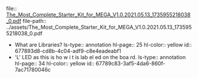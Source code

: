 file:: [The_Most_Complete_Starter_Kit_for_MEGA_V1.0.2021.05.13_1735955218038_0.pdf](../assets/The_Most_Complete_Starter_Kit_for_MEGA_V1.0.2021.05.13_1735955218038_0.pdf)
file-path:: ../assets/The_Most_Complete_Starter_Kit_for_MEGA_V1.0.2021.05.13_1735955218038_0.pdf

- What are Libraries?
  ls-type:: annotation
  hl-page:: 25
  hl-color:: yellow
  id:: 677893d8-cd8b-4c04-adf9-c8e4eadeabf1
- 'L' LED as this is ho w i t is lab el ed on the boa rd.
  ls-type:: annotation
  hl-page:: 34
  hl-color:: yellow
  id:: 67789c83-3af5-4da6-860f-7ac71780046c